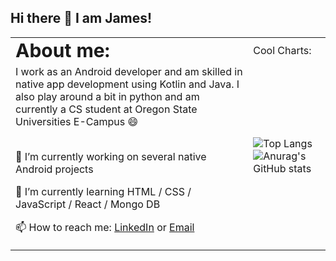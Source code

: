 ## Hi there :metal: I am James!

<table>
 <tr>
    <td><b style="font-size:30px">About me:</b></td>
    <td><b style="font-size:30px"></b>Cool Charts:</td>
 </tr>
 <tr>
    <td>I work as an Android developer and am skilled in native app development using Kotlin and Java. I also play around a bit in python and am currently a CS student at Oregon State Universities E-Campus 😄

 </br>🔭 I’m currently working on several native Android projects

🌱 I’m currently learning HTML / CSS / JavaScript / React / Mongo DB

📫 How to reach me: [LinkedIn](https://www.linkedin.com/in/james-tauzin/) or [Email](mailto:James.Tauzin@Outlook.com?subject=[GitHub]%20Contact%20James%20Tauzin)</td>
    <td>![Top Langs](https://github-readme-stats.vercel.app/api/top-langs/?username=jtauzin&layout=compact&theme=tokyonight)
![Anurag's GitHub stats](https://github-readme-stats.vercel.app/api?username=jtauzin&hide=stars,prs,issues,contribs&show_icons=true&theme=tokyonight)</td>
 </tr>
</table>






<!--
**Jtauzin/Jtauzin** is a ✨ _special_ ✨ repository because its `README.md` (this file) appears on your GitHub profile.

Here are some ideas to get you started:

- 🔭 I’m currently working on ...
- 🌱 I’m currently learning ...
- 👯 I’m looking to collaborate on ...
- 🤔 I’m looking for help with ...
- 💬 Ask me about ...
- 📫 How to reach me: ...
- 😄 Pronouns: ...
- ⚡ Fun fact: ...
-->
